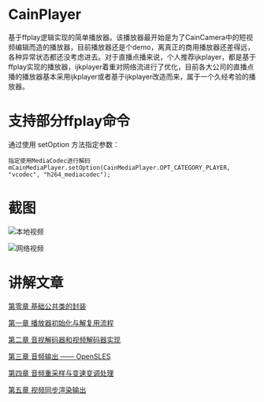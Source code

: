 # CainPlayer
基于ffplay逻辑实现的简单播放器。该播放器最开始是为了CainCamera中的短视频编辑而造的播放器，目前播放器还是个demo，离真正的商用播放器还差得远，各种异常状态都还没考虑进去。对于直播点播来说，个人推荐ijkplayer，都是基于ffplay实现的播放器，ijkplayer着重对网络流进行了优化，目前各大公司的直播点播的播放器基本采用ijkplayer或者基于ijkplayer改造而来，属于一个久经考验的播放器。

# 支持部分ffplay命令
通过使用 setOption 方法指定参数：
```
指定使用MediaCodec进行解码
mCainMediaPlayer.setOption(CainMediaPlayer.OPT_CATEGORY_PLAYER, "vcodec", "h264_mediacodec");
```

# 截图
![本地视频](https://github.com/CainKernel/CainPlayer/blob/master/screenshot/native_video.png)

![网络视频](https://github.com/CainKernel/CainPlayer/blob/master/screenshot/rtmp_video.png)

# 讲解文章
[第零章 基础公共类的封装](https://www.jianshu.com/p/9003caa6683f)

[第一章 播放器初始化与解复用流程](https://www.jianshu.com/p/95dc19217847)

[第二章 音视解码器和视频解码器实现](https://www.jianshu.com/p/8de0fc796ef9)

[第三章 音频输出 —— OpenSLES](https://www.jianshu.com/p/9b41212c71a5)

[第四章 音频重采样与变速变调处理](https://www.jianshu.com/p/4af5d16ac017)

[第五章 视频同步渲染输出](https://www.jianshu.com/p/f8ba3ceac687)
